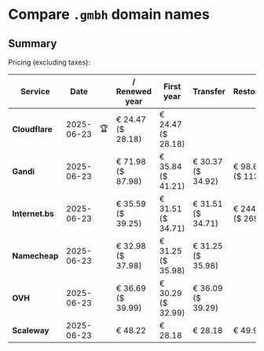 # Compare `.gmbh` domain names

## Summary

Pricing (excluding taxes):

| Service | Date |  | / Renewed year | First year | Transfer | Restoration |
|--|--|--|--|--|--|--|
| **Cloudflare** | 2025-06-23 | 🏆 | € 24.47<br>($ 28.18) | € 24.47<br>($ 28.18) |  |  |
| **Gandi** | 2025-06-23 |  | € 71.98<br>($ 87.98) | € 35.84<br>($ 41.21) | € 30.37<br>($ 34.92) | € 98.66<br>($ 113.46) |
| **Internet.bs** | 2025-06-23 |  | € 35.59<br>($ 39.25) | € 31.51<br>($ 34.71) | € 31.51<br>($ 34.71) | € 244.55<br>($ 269.45) |
| **Namecheap** | 2025-06-23 |  | € 32.98<br>($ 37.98) | € 31.25<br>($ 35.98) | € 31.25<br>($ 35.98) |  |
| **OVH** | 2025-06-23 |  | € 36.69<br>($ 39.99) | € 30.29<br>($ 32.99) | € 36.09<br>($ 39.29) |  |
| **Scaleway** | 2025-06-23 |  | € 48.22 | € 28.18 | € 28.18 | € 49.99 |
